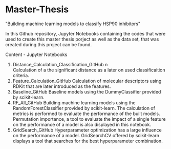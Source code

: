 # Master-Thesis
"Building machine learning models to classify HSP90 inhibitors"

In this Github repository, Jupyter Notebooks containing the codes that were used to create this master thesis porject as well as the data set, that was created during this project can be found. 

Content - Jupyter Notebooks
1. Distance_Calculation_Classification_GitHub n\
    Calculation of a the significant distance as a later on used classificaition criteria. 
2. Feature_Calculation_GitHub
    Calculation of molecular descriptors using RDKit that are later introduced as the features. 
3. Baseline_GitHub
    Baseline models using the DummyClassifier provided by scikit-learn.
4. RF_All_GitHub
    Building machine learning models using the RandomForestClassifier provided by scikit-learn. The calculation of metrics is performed to evaluate the performance of the built models. Permutation importance, a tool to evaluate the impact of a single feature on the performance of a model is also displayed in this notebook.
5. GridSearch_GitHub
    Hyperparameter optimization has a large influence on the performance of a model. GridSearchCV offered by scikit-learn displays a tool that searches for the best hyperparameter combination. 

